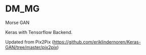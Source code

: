 # DM_MG
Morse GAN

Keras with Tensorflow Backend.

Updated from Pix2Pix 
(https://github.com/eriklindernoren/Keras-GAN/tree/master/pix2pix)
